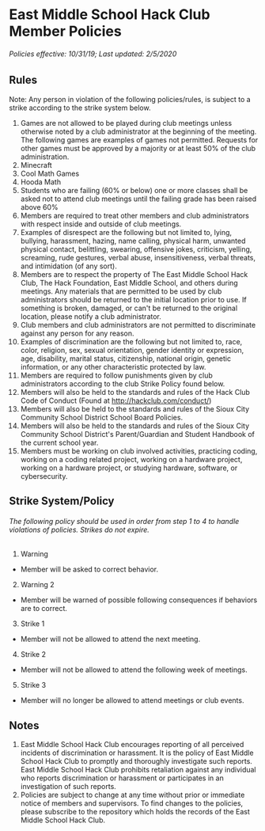 # East Middle School Hack Club Member Policies
###### Policies effective: 10/31/19; Last updated: 2/5/2020
## Rules
Note: Any person in violation of the following policies/rules, is subject to a strike according to the strike system below.
1. Games are not allowed to be played during club meetings unless otherwise noted by a club administrator at the beginning of the meeting. The following games are examples of games not permitted. Requests for other games must be approved by a majority or at least 50% of the club administration.
  1. Minecraft
  2. Cool Math Games
  3. Hooda Math
2. Students who are failing (60% or below) one or more classes shall be asked not to attend club meetings until the failing grade has been raised above 60%
3. Members are required to treat other members and club administrators with respect inside and outside of club meetings. 
  1. Examples of disrespect are the following but not limited to, lying, bullying, harassment, hazing, name calling, physical harm, unwanted physical contact, belittling, swearing, offensive jokes, criticism, yelling, screaming, rude gestures, verbal abuse, insensitiveness, verbal threats, and intimidation (of any sort). 
4. Members are to respect the property of The East Middle School Hack Club, The Hack Foundation, East Middle School, and others during meetings. Any materials that are permitted to be used by club administrators should be returned to the initial location prior to use. If something is broken, damaged, or can't be returned to the original location, please notify a club administrator.
5. Club members and club administrators are not permitted to discriminate against any person for any reason.
  1. Examples of discrimination are the following but not limited to, race, color, religion, sex, sexual orientation, gender identity or expression, age, disability, marital status, citizenship, national origin, genetic information, or any other characteristic protected by law.
6. Members are required to follow punishments given by club administrators according to the club Strike Policy found below.
7. Members will also be held to the standards and rules of the Hack Club Code of Conduct (Found at http://hackclub.com/conduct/)  
8. Members will also be held to the standards and rules of the Sioux City Community School District School Board Policies.
9. Members will also be held to the standards and rules of the Sioux City Community School District's Parent/Guardian and Student Handbook of the current school year.
10. Members must be working on club involved activities, practicing coding, working on a coding related project, working on a hardware project, working on a hardware project, or studying hardware, software, or cybersecurity.
## Strike System/Policy
###### The following policy should be used in order from step 1 to 4 to handle violations of policies. Strikes do not expire.
1. Warning
  * Member will be asked to correct behavior.
2. Warning 2
  * Member will be warned of possible following consequences if behaviors are to correct.
3. Strike 1
  * Member will not be allowed to attend the next meeting.
4. Strike 2
  * Member will not be allowed to attend the following week of meetings.
5. Strike 3
  * Member will no longer be allowed to attend meetings or club events.
## Notes
1. East Middle School Hack Club encourages reporting of all perceived incidents of discrimination or harassment. It is the policy of East Middle School Hack Club to promptly and thoroughly investigate such reports. East Middle School Hack Club prohibits retaliation against any individual who reports discrimination or harassment or participates in an investigation of such reports.
2. Policies are subject to change at any time without prior or immediate notice of members and supervisors. To find changes to the policies, please subscribe to the repository which holds the records of the East Middle School Hack Club.
